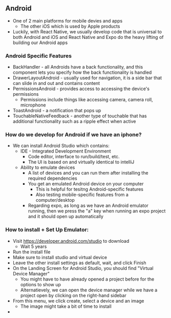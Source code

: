 ## Android
- One of 2 main platforms for mobile devies and apps
    - The other iOS which is used by Apple products
- Luckily, with React Native, we usually develop code that is universal to both Android and iOS and React Native and Expo do the heavy lifting of building our Android apps

### Android Specific Features
- BackHandler - all Androids have a back functionality, and this component lets you specify how the back functionality is handled
- DrawerLayoutAndroid - usually used for navigation, it is a side bar that can slide in and out and contains content
- PermissionsAndroid - provides access to accessing the device's permissions
    - Permissions include things like accessing camera, camera roll, microphone
- ToastAndroid - a notification that pops up
- TouchableNativeFeedback - another type of touchable that has additional functionality such as a ripple effect when active


### How do we develop for Android if we have an iphone?
- We can install Android Studio which contains:
    - IDE - Integrated Development Environment
        - Code editor, interface to run/build/test, etc.
        - The UI is based on and virtually identical to intelliJ
    - Ability to emulate devices
        - A list of devices and you can run them after installing the required dependencies
        - You get an emulated Android device on your computer
            - This is helpful for tesitng Android-specific features
            - Also testing mobile-specific features from a computer/desktop
        - Regarding expo, as long as we have an Android emulator running, then we press the "a" key when running an expo project and it should open up automatically

### How to install + Set Up Emulator:
- Visit https://developer.android.com/studio to download
    - Wait 5 years
- Run the install file
- Make sure to install studio and virtual device
- Leave the other install settings as default, wait, and click Finish
- On the Landing Screen for Android Studio, you should find "Virtual Device Manager"
    - You might have to have already opened a project before for the options to show up
    - Alternatievely, we can open the device manager while we have a project open by clicking on the right-hand sidebar
- From this menu, we click create, select a device and an image
    - The image might take a bit of time to install
- 